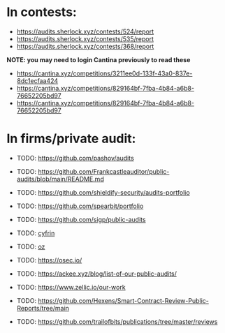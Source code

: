 

# In contests:

- https://audits.sherlock.xyz/contests/524/report
- https://audits.sherlock.xyz/contests/535/report
- https://audits.sherlock.xyz/contests/368/report

**NOTE: you may need to login Cantina previously to read these**
- https://cantina.xyz/competitions/3211ee0d-133f-43a0-837e-8dc1ecfaa424
- https://cantina.xyz/competitions/829164bf-7fba-4b84-a6b8-76652205bd97
- https://cantina.xyz/competitions/829164bf-7fba-4b84-a6b8-76652205bd97



# In firms/private audit:

- TODO: https://github.com/pashov/audits
- TODO: https://github.com/Frankcastleauditor/public-audits/blob/main/README.md
- TODO: https://github.com/shieldify-security/audits-portfolio


- TODO: https://github.com/spearbit/portfolio
- TODO: https://github.com/sigp/public-audits
- TODO: [cyfrin](https://github.com/Cyfrin/cyfrin-audit-reports/tree/main/reports)
- TODO: [oz](https://blog.openzeppelin.com/tag/security-audits)
- TODO: https://osec.io/


- TODO: https://ackee.xyz/blog/list-of-our-public-audits/
- TODO: https://www.zellic.io/our-work
- TODO: https://github.com/Hexens/Smart-Contract-Review-Public-Reports/tree/main
- TODO: https://github.com/trailofbits/publications/tree/master/reviews